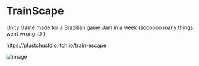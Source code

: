 # TrainScape
Unity Game made for a Brazilian game Jam in a week (soooooo many things went wrong :D )

https://plustchustdio.itch.io/train-escape


![image](https://user-images.githubusercontent.com/70284263/128423495-af462a9e-c8ed-4f70-92c3-cff8fb05760c.png)
